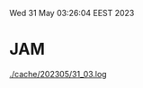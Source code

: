 Wed 31 May 03:26:04 EEST 2023
# JAM
<a href='./cache/202305/31_03.log'>./cache/202305/31_03.log</a>
